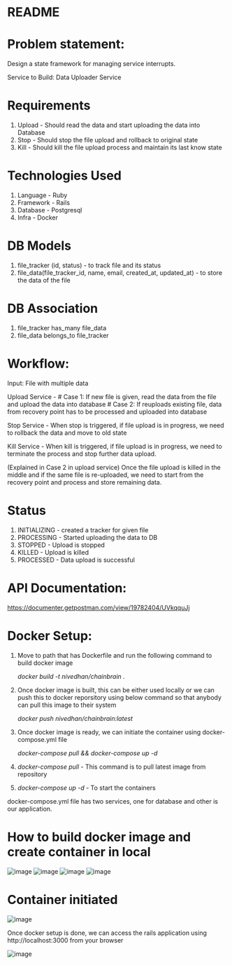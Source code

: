 # README

# Problem statement:

Design a state framework for managing service interrupts.


Service to Build:  Data Uploader Service


# Requirements

1. Upload - Should read the data and start uploading the data into Database
2. Stop   - Should stop the file upload and rollback to original state
3. Kill   - Should kill the file upload process and maintain its last know state


# Technologies Used
1. Language  - Ruby
2. Framework - Rails
3. Database  - Postgresql
4. Infra     - Docker

# DB Models
1. file_tracker (id, status) - to track file and its status
2. file_data(file_tracker_id, name, email, created_at, updated_at) - to store the data of the file

# DB Association

1. file_tracker has_many file_data
2. file_data belongs_to file_tracker

# Workflow:

Input: File with multiple data

Upload Service -  # Case 1: If new file is given, read the data from the file and upload the data into database 
		  # Case 2: If reuploads existing file, data from recovery point has to be processed and uploaded into database

Stop Service   -  When stop is triggered, if file upload is in progress, we need to rollback the data and move to old state

Kill Service   -  When kill is triggered, if file upload is in progress, we need to terminate the process and stop further data upload. 

(Explained in Case 2 in upload service) Once the file upload is killed in the middle and if the same file is re-uploaded, we need to start from the recovery point and process and store remaining data.


# Status

1. INITIALIZING - created a tracker for given file 
2. PROCESSING   - Started uploading the data to DB
3. STOPPED      - Upload is stopped
4. KILLED       - Upload is killed
5. PROCESSED    - Data upload is successful


# API Documentation:

https://documenter.getpostman.com/view/19782404/UVkqquJj

# Docker Setup:

1. Move to path that has Dockerfile and run the following command to build docker image
	
   *docker build -t nivedhan/chainbrain .*

2. Once docker image is built, this can be either used locally or we can push this to docker reporsitory using below command so that anybody can pull this image to their system
  
    *docker push nivedhan/chainbrain:latest*

3. Once docker image is ready, we can initiate the container using docker-compose.yml file

    *docker-compose pull && docker-compose up -d*

1. *docker-compose pull*   - This command is to pull latest image from repository
2. *docker-compose up -d*  - To start the containers


docker-compose.yml file has two services, one for database and other is our application. 


# How to build docker image and create container in local
![image](https://user-images.githubusercontent.com/42088074/155877117-10fcebc5-5050-491f-a49a-c02eaa2630b8.png)
![image](https://user-images.githubusercontent.com/42088074/155877160-341d0531-88f1-490d-ae21-6f4981054fb9.png)
![image](https://user-images.githubusercontent.com/42088074/155877176-5e92bf45-db3e-4287-b163-0d987571186b.png)
![image](https://user-images.githubusercontent.com/42088074/155877195-f399c893-0a5f-49ee-9d40-56a65b18c137.png)

# Container initiated
![image](https://user-images.githubusercontent.com/42088074/155877238-25928950-d25e-4283-b0a4-1be055e4a856.png)



 



Once docker setup is done, we can access the rails application using http://localhost:3000 from your browser

![image](https://user-images.githubusercontent.com/42088074/155875737-79d6e50d-b6a4-4e0f-8d4c-34b402eec379.png)




